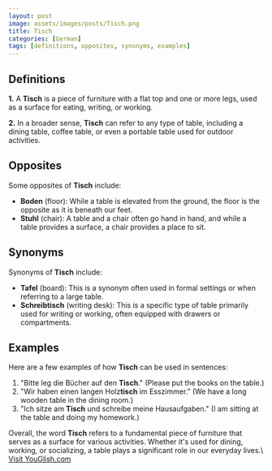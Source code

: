 ```yaml
---
layout: post
image: assets/images/posts/Tisch.png
title: Tisch
categories: [German]
tags: [definitions, opposites, synonyms, examples]
---
```


## Definitions

**1.** A **Tisch** is a piece of furniture with a flat top and one or more legs, used as a surface for eating, writing, or working.

**2.** In a broader sense, **Tisch** can refer to any type of table, including a dining table, coffee table, or even a portable table used for outdoor activities.

## Opposites

Some opposites of **Tisch** include:

- **Boden** (floor): While a table is elevated from the ground, the floor is the opposite as it is beneath our feet.
- **Stuhl** (chair): A table and a chair often go hand in hand, and while a table provides a surface, a chair provides a place to sit.

## Synonyms

Synonyms of **Tisch** include:

- **Tafel** (board): This is a synonym often used in formal settings or when referring to a large table.
- **Schreibtisch** (writing desk): This is a specific type of table primarily used for writing or working, often equipped with drawers or compartments.

## Examples

Here are a few examples of how **Tisch** can be used in sentences:

1. "Bitte leg die Bücher auf den **Tisch**." (Please put the books on the table.)
2. "Wir haben einen langen Holz**tisch** im Esszimmer." (We have a long wooden table in the dining room.)
3. "Ich sitze am **Tisch** und schreibe meine Hausaufgaben." (I am sitting at the table and doing my homework.)

Overall, the word **Tisch** refers to a fundamental piece of furniture that serves as a surface for various activities. Whether it's used for dining, working, or socializing, a table plays a significant role in our everyday lives.\ <a id="yg-widget-0" class="youglish-widget" data-query="Tisch" data-lang="german" data-components="8412" data-auto-start="0" data-bkg-color="theme_light" data-title="How%20to%20pronounce%20Tisch%20in%20German"  rel="nofollow" href="https://youglish.com">Visit YouGlish.com</a><script async src="https://youglish.com/public/emb/widget.js" charset="utf-8"></script>